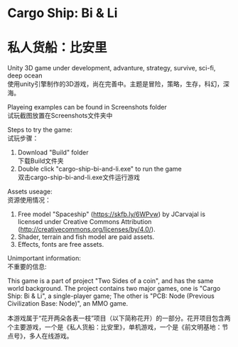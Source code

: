 # Cargo Ship: Bi & Li
# 私人货船：比安里
 Unity 3D game under development, advanture, strategy, survive, sci-fi, deep ocean  
 使用unity引擎制作的3D游戏，尚在完善中。主题是冒险，策略，生存，科幻，深海。 


Playeing examples can be found in Screenshots folder  
试玩截图放置在Screenshots文件夹中  


Steps to try the game:  
试玩步骤： 
 1. Download "Build" folder  
 下载Build文件夹  
 2. Double click "cargo-ship-bi-and-li.exe" to run the game  
 双击cargo-ship-bi-and-li.exe文件运行游戏  


Assets useage:  
资源使用情况：
 1. Free model "Spaceship" (https://skfb.ly/6WPvw) by JCarvajal is licensed under Creative Commons Attribution (http://creativecommons.org/licenses/by/4.0/).  
 2. Shader, terrain and fish model are paid assets.  
 3. Effects, fonts are free assets.  


Unimportant information:  
不重要的信息:  

This game is a part of project "Two Sides of a coin", and has the same world background. The project contains two major games, one is "Cargo Ship: Bi & Li", a single-player game; The other is "PCB: Node (Previous Civilization Base: Node)", an MMO game.  

本游戏属于“花开两朵各表一枝”项目（以下简称花开）的一部分。花开项目包含两个主要游戏，一个是《私人货船：比安里》，单机游戏，一个是《前文明基地：节点号》，多人在线游戏。 

